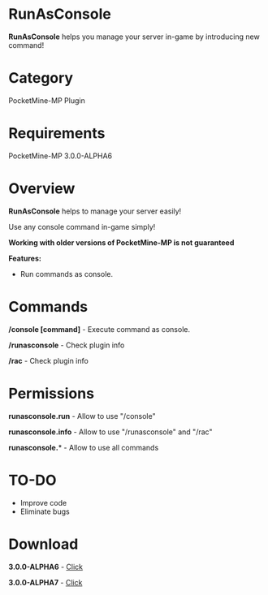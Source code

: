 # RunAsConsole
**RunAsConsole** helps you manage your server in-game by introducing new command!

# Category
PocketMine-MP Plugin

# Requirements
PocketMine-MP 3.0.0-ALPHA6

# Overview
**RunAsConsole** helps to manage your server easily!

Use any console command in-game simply!

**Working with older versions of PocketMine-MP is not guaranteed**

**Features:**
- Run commands as console.

# Commands
**/console [command]** - Execute command as console.

**/runasconsole** - Check plugin info

**/rac** - Check plugin info

# Permissions
**runasconsole.run** - Allow to use "/console"

**runasconsole.info** - Allow to use "/runasconsole" and "/rac"

**runasconsole.*** - Allow to use all commands

# TO-DO
- Improve code
- Eliminate bugs

# Download
**3.0.0-ALPHA6** - [Click](https://github.com/Rysieku/RunAsConsole/releases/tag/1.4)

**3.0.0-ALPHA7** - [Click](https://github.com/Rysieku/RunAsConsole/releases/tag/1.4alpha7)
